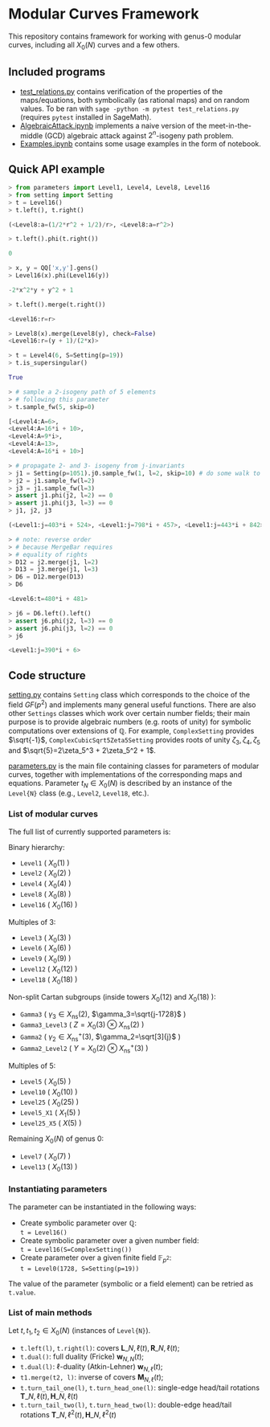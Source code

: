 # Modular Curves Framework

This repository contains framework for working with genus-0 modular curves, including all $X_0(N)$ curves and a few others.

## Included programs

- [test_relations.py](./test_relations.py) contains verification of the properties of the maps/equations, both symbolically (as rational maps) and on random values. To be ran with `sage -python -m pytest test_relations.py` (requires `pytest` installed in SageMath).
- [AlgebraicAttack.ipynb](./AlgebraicAttack.ipynb) implements a naive version of the meet-in-the-middle (GCD) algebraic attack against $2^n$-isogeny path problem.
- [Examples.ipynb](./Examples.ipynb) contains some usage examples in the form of notebook.

## Quick API example

```python
> from parameters import Level1, Level4, Level8, Level16
> from setting import Setting
> t = Level16()
> t.left(), t.right()

(<Level8:a=(1/2*r^2 + 1/2)/r>, <Level8:a=r^2>)

> t.left().phi(t.right())

0

> x, y = QQ['x,y'].gens()
> Level16(x).phi(Level16(y))

-2*x^2*y + y^2 + 1

> t.left().merge(t.right())

<Level16:r=r>

> Level8(x).merge(Level8(y), check=False)
<Level16:r=(y + 1)/(2*x)>

> t = Level4(6, S=Setting(p=19))
> t.is_supersingular()

True

> # sample a 2-isogeny path of 5 elements
> # following this parameter
> t.sample_fw(5, skip=0)

[<Level4:A=6>,
<Level4:A=16*i + 10>,
<Level4:A=9*i>,
<Level4:A=13>,
<Level4:A=16*i + 10>]

> # propagate 2- and 3- isogeny from j-invariants
> j1 = Setting(p=1051).j0.sample_fw(1, l=2, skip=10) # do some walk to get a random one
> j2 = j1.sample_fw(l=2)
> j3 = j1.sample_fw(l=3)
> assert j1.phi(j2, l=2) == 0
> assert j1.phi(j3, l=3) == 0
> j1, j2, j3

(<Level1:j=403*i + 524>, <Level1:j=798*i + 457>, <Level1:j=443*i + 842>)

> # note: reverse order
> # because MergeBar requires
> # equality of rights
> D12 = j2.merge(j1, l=2)
> D13 = j3.merge(j1, l=3)
> D6 = D12.merge(D13)
> D6

<Level6:t=480*i + 481>

> j6 = D6.left().left()
> assert j6.phi(j2, l=3) == 0
> assert j6.phi(j3, l=2) == 0
> j6

<Level1:j=390*i + 6>
```

## Code structure

[setting.py](./setting.py) contains `Setting` class which corresponds to the choice of the field $GF(p^2)$ and implements many general useful functions. There are also other `Settings` classes which work over certain number fields; their main purpose is to provide algebraic numbers (e.g. roots of unity) for symbolic computations over extensions of $\mathbb{Q}$. For example, `ComplexSetting` provides $\sqrt{-1}$, `ComplexCubicSqrt5Zeta5Setting` provides roots of unity $\zeta_3,\zeta_4,\zeta_5$ and $\sqrt{5}=2\zeta_5^3 + 2\zeta_5^2 + 1$.

[parameters.py](./parameters.py) is the main file containing classes for parameters of modular curves, together with implementations of the corresponding maps and equations. Parameter $t_N \in X_0(N)$ is described by an instance of the `Level{N}` class (e.g., `Level2`, `Level18`, etc.).

### List of modular curves

The full list of currently supported parameters is:

Binary hierarchy:
- `Level1` ( $X_0(1)$ )
- `Level2` ( $X_0(2)$ )
- `Level4` ( $X_0(4)$ )
- `Level8` ( $X_0(8)$ )
- `Level16` ( $X_0(16)$ )

Multiples of 3:
- `Level3` ( $X_0(3)$ )
- `Level6` ( $X_0(6)$ )
- `Level9` ( $X_0(9)$ )
- `Level12` ( $X_0(12)$ )
- `Level18` ( $X_0(18)$ )

Non-split Cartan subgroups (inside towers $X_0(12)$ and $X_0(18)$ ):
- `Gamma3` ( $\gamma_3 \in X_{\mathrm{ns}}(2)$, $\gamma_3=\sqrt{j-1728}$ )
- `Gamma3_Level3` ( $Z=X_0(3)\otimes X_{\mathrm{ns}}(2)$ )
- `Gamma2` ( $\gamma_2 \in X_{\mathrm{ns}}^+(3)$, $\gamma_2=\sqrt[3]{j}$ )
- `Gamma2_Level2` ( $Y=X_0(2)\otimes X_{\mathrm{ns}}^+(3)$ )

Multiples of 5:
- `Level5` ( $X_0(5)$ )
- `Level10` ( $X_0(10)$ )
- `Level25` ( $X_0(25)$ )
- `Level5_X1` ( $X_1(5)$ )
- `Level25_X5` ( $X(5)$ )

Remaining $X_0(N)$ of genus 0:
- `Level7` ( $X_0(7)$ )
- `Level13` ( $X_0(13)$ )


### Instantiating parameters

The parameter can be instantiated in the following ways:

- Create symbolic parameter over $\mathbb{Q}$:\
  `t = Level16()`
- Create symbolic parameter over a given number field:\
  `t = Level16(S=ComplexSetting())`
- Create parameter over a given finite field $\mathbb{F}_{p^2}$:\
  `t = Level0(1728, S=Setting(p=19))`

The value of the parameter (symbolic or a field element) can be retried as `t.value`.

### List of main methods

Let $t,t_1,t_2 \in X_0(N)$ (instances of `Level{N}`).

- `t.left(l)`, `t.right(l)`: covers $\mathbf{L}\_{N,\ell}(t),\mathbf{R}\_{N,\ell}(t)$;
- `t.dual()`: full duality (Fricke) $\mathbf{w}_{N,N}(t)$;
- `t.dual(l)`: $\ell$-duality (Atkin-Lehner) $\mathbf{w}_{N,\ell}(t)$;
- `t1.merge(t2, l)`: inverse of covers $\mathbf{M}_{N,\ell}(t)$;
- `t.turn_tail_one(l)`, `t.turn_head_one(l)`: single-edge head/tail rotations $\mathbf{T}\_{N,\ell}(t),\mathbf{H}\_{N,\ell}(t)$
- `t.turn_tail_two(l)`, `t.turn_head_two(l)`: double-edge head/tail rotations $\mathbf{T}\_{N,\ell^2}(t),\mathbf{H}\_{N,\ell^2}(t)$